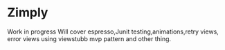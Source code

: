 # Zimply
Work in progress
Will cover espresso,Junit testing,animations,retry views, error views using viewstubb
mvp pattern and other thing.
